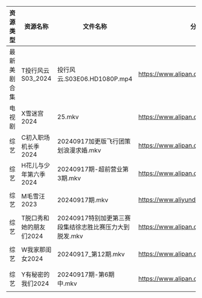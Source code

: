 | 资源类型   | 资源名称           | 文件名称                              | 分享链接                                      | 更新时间                |
| ------ | -------------- | --------------------------------- | ----------------------------------------- | ------------------- |
| 最新美剧合集 | T投行风云S03_2024  | 投行风云.S03E06.HD1080P.mp4           | https://www.alipan.com/s/r4CJznux8Zc      | 2024-09-17 12:07:02 |
| 电视剧    | X雪迷宫2024       | 25.mkv                            | https://www.alipan.com/s/aNWhabiRP3d      | 2024-09-17 19:07:19 |
| 综艺     | C初入职场机长季2024   | 20240917加更版飞行团策划浪漫求婚.mkv          | https://www.alipan.com/s/a9hmC3o2B18      | 2024-09-17 14:07:49 |
| 综艺     | H花儿与少年第六季2024  | 20240917期-超前营业第3期.mkv             | https://www.alipan.com/s/etrBePtYsJ7      | 2024-09-17 14:08:07 |
| 综艺     | M毛雪汪2023       | 20240917期.mkv                     | https://www.aliyundrive.com/s/asPqfgPRqAg | 2024-09-17 14:08:30 |
| 综艺     | T脱口秀和她的朋友们2024 | 20240917特别加更第三赛段集结徐志胜比赛压力大到脱发.mkv | https://www.alipan.com/s/MNa2s9FkJzL      | 2024-09-17 19:09:03 |
| 综艺     | W我家那闺女2024     | 20240917_第12期.mkv                 | https://www.alipan.com/s/6Zh3yAep1kC      | 2024-09-17 14:09:31 |
| 综艺     | Y有秘密的我们2024    | 20240917期-第6期中.mkv                | https://www.alipan.com/s/knSE43DBBa6      | 2024-09-17 14:09:47 |
